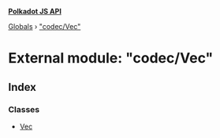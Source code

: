 **[Polkadot JS API](../README.md)**

[Globals](../globals.md) › [&quot;codec/Vec&quot;](_codec_vec_.md)

# External module: "codec/Vec"

## Index

### Classes

* [Vec](../classes/_codec_vec_.vec.md)